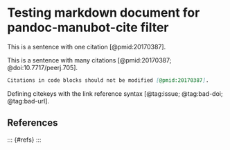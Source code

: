 # Testing markdown document for pandoc-manubot-cite filter

This is a sentence with one citation [@pmid:20170387].

This is a sentence with many citations [@pmid:20170387; @doi:10.7717/peerj.705].

```markdown
Citations in code blocks should not be modified [@pmid:20170387].
```

Defining citekeys with the link reference syntax [@tag:issue; @tag:bad-doi; @tag:bad-url].

[@tag:issue]: url:https://github.com/manubot/manubot/pull/189
[@tag:bad-doi]: doi:10.1016/S0022-2836(05)80360-2

[@tag:bad-url]: url:https://openreview.net/forum?id=HkwoSDPgg

## References

::: {#refs}
:::
